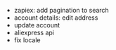 - zapiex: add pagination to search
- account details: edit address
- update account
- aliexpress api
- fix locale
